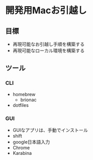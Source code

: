 # 開発用Macお引越し

## 目標

- 再現可能なお引越し手順を構築する
- 再現可能なローカル環境を構築する

## ツール

### CLI

- homebrew
    - brionac
- dotfiles

### GUI

- GUIなアプリは、手動でインストール
- shift
- google日本語入力
- Chrome
- Karabina

